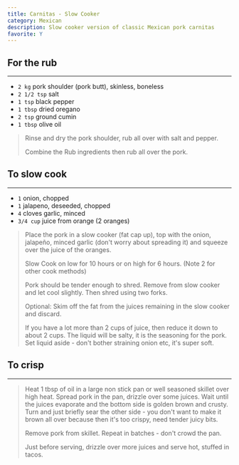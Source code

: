 ```yaml
---
title: Carnitas - Slow Cooker 
category: Mexican
description: Slow cooker version of classic Mexican pork carnitas
favorite: Y
--- 
```


## For the rub

---

* `2 kg` pork shoulder (pork butt), skinless, boneless
* `2 1/2 tsp` salt
* `1 tsp` black pepper
* `1 tbsp` dried oregano
* `2 tsp` ground cumin
* `1 tbsp` olive oil

> Rinse and dry the pork shoulder, rub all over with salt and pepper.
>
> Combine the Rub ingredients then rub all over the pork.

## To slow cook 

---

* `1` onion, chopped
* `1` jalapeno, deseeded, chopped
* `4` cloves garlic, minced
* `3/4 cup` juice from orange (2 oranges)

> Place the pork in a slow cooker (fat cap up), top with the onion, jalapeño, minced garlic (don't worry about spreading it) and squeeze over the juice of the oranges.
>
> Slow Cook on low for 10 hours or on high for 6 hours. (Note 2 for other cook methods)
>
> Pork should be tender enough to shred. Remove from slow cooker and let cool slightly. Then shred using two forks.
>
> Optional: Skim off the fat from the juices remaining in the slow cooker and discard. 
>
> If you have a lot more than 2 cups of juice, then reduce it down to about 2 cups. The liquid will be salty, it is the seasoning for the pork. Set liquid aside - don't bother straining onion etc, it's super soft.


## To crisp

---

> Heat 1 tbsp of oil in a large non stick pan or well seasoned skillet over high heat. Spread pork in the pan, drizzle over some juices. Wait until the juices evaporate and the bottom side is golden brown and crusty. Turn and just briefly sear the other side - you don't want to make it brown all over because then it's too crispy, need tender juicy bits.
>
> Remove pork from skillet. Repeat in batches - don't crowd the pan.
>
> Just before serving, drizzle over more juices and serve hot, stuffed in tacos.

